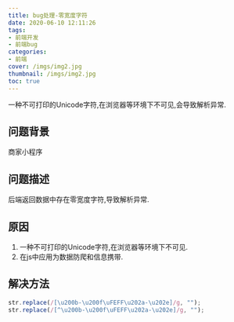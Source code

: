 ```yaml
---
title: bug处理-零宽度字符
date: 2020-06-10 12:11:26
tags: 
- 前端开发
- 前端bug
categories:
- 前端
cover: /imgs/img2.jpg
thumbnail: /imgs/img2.jpg
toc: true
---
```


一种不可打印的Unicode字符,在浏览器等环境下不可见,会导致解析异常.

<!-- more -->

## 问题背景

商家小程序

## 问题描述

后端返回数据中存在零宽度字符,导致解析异常.

## 原因

1. 一种不可打印的Unicode字符,在浏览器等环境下不可见.
2. 在js中应用为数据防爬和信息携带.

## 解决方法

```javascript
str.replace(/[\u200b-\u200f\uFEFF\u202a-\u202e]/g, "");
str.replace(/[^\u200b-\u200f\uFEFF\u202a-\u202e]/g, "");
```


